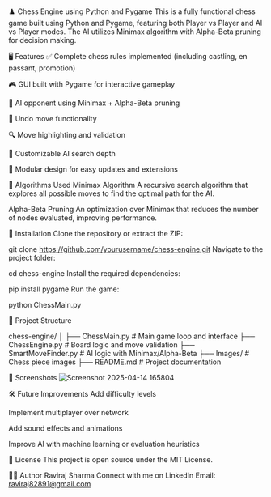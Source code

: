 ♟️ Chess Engine using Python and Pygame
This is a fully functional chess game built using Python and Pygame, featuring both Player vs Player and AI vs Player modes. The AI utilizes Minimax algorithm with Alpha-Beta pruning for decision making.

🖥️ Features
✅ Complete chess rules implemented (including castling, en passant, promotion)

🎮 GUI built with Pygame for interactive gameplay

🤖 AI opponent using Minimax + Alpha-Beta pruning

🔁 Undo move functionality

🔍 Move highlighting and validation

🧠 Customizable AI search depth

🧩 Modular design for easy updates and extensions

🧠 Algorithms Used
Minimax Algorithm
A recursive search algorithm that explores all possible moves to find the optimal path for the AI.

Alpha-Beta Pruning
An optimization over Minimax that reduces the number of nodes evaluated, improving performance.

🚀 Installation
Clone the repository or extract the ZIP:


git clone https://github.com/yourusername/chess-engine.git
Navigate to the project folder:


cd chess-engine
Install the required dependencies:


pip install pygame
Run the game:

python ChessMain.py

📂 Project Structure

chess-engine/
│
├── ChessMain.py        # Main game loop and interface
├── ChessEngine.py      # Board logic and move validation
├── SmartMoveFinder.py  # AI logic with Minimax/Alpha-Beta
├── Images/             # Chess piece images
├── README.md           # Project documentation

📸 Screenshots
![Screenshot 2025-04-14 165804](https://github.com/user-attachments/assets/6f710139-4ec2-40e7-aa74-b902a606efb6)



🛠️ Future Improvements
Add difficulty levels

Implement multiplayer over network

Add sound effects and animations

Improve AI with machine learning or evaluation heuristics

📄 License
This project is open source under the MIT License.

🙋‍♂️ Author
Raviraj Sharma
Connect with me on LinkedIn
Email: raviraj82891@gmail.com 

